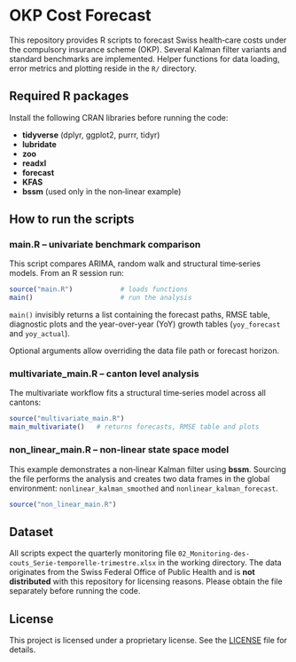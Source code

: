 # OKP Cost Forecast

This repository provides R scripts to forecast Swiss health‑care costs under the compulsory insurance scheme (OKP). Several Kalman filter variants and standard benchmarks are implemented. Helper functions for data loading, error metrics and plotting reside in the `R/` directory.

## Required R packages
Install the following CRAN libraries before running the code:

* **tidyverse** (dplyr, ggplot2, purrr, tidyr)
* **lubridate**
* **zoo**
* **readxl**
* **forecast**
* **KFAS**
* **bssm** (used only in the non‑linear example)

## How to run the scripts

### main.R – univariate benchmark comparison

This script compares ARIMA, random walk and structural time‑series models. From an R session run:

```r
source("main.R")            # loads functions
main()                      # run the analysis
```
`main()` invisibly returns a list containing the forecast paths, RMSE table,
diagnostic plots and the year-over-year (YoY) growth tables (`yoy_forecast` and
`yoy_actual`).

Optional arguments allow overriding the data file path or forecast horizon.

### multivariate_main.R – canton level analysis

The multivariate workflow fits a structural time‑series model across all cantons:

```r
source("multivariate_main.R")
main_multivariate()   # returns forecasts, RMSE table and plots
```

### non_linear_main.R – non‑linear state space model

This example demonstrates a non‑linear Kalman filter using **bssm**. Sourcing the file performs the analysis and creates two data frames in the global environment: `nonlinear_kalman_smoothed` and `nonlinear_kalman_forecast`.

```r
source("non_linear_main.R")
```

## Dataset

All scripts expect the quarterly monitoring file `02_Monitoring-des-couts_Serie-temporelle-trimestre.xlsx` in the working directory. The data originates from the Swiss Federal Office of Public Health and is **not distributed** with this repository for licensing reasons. Please obtain the file separately before running the code.

## License

This project is licensed under a proprietary license. See the [LICENSE](LICENSE) file for details.
